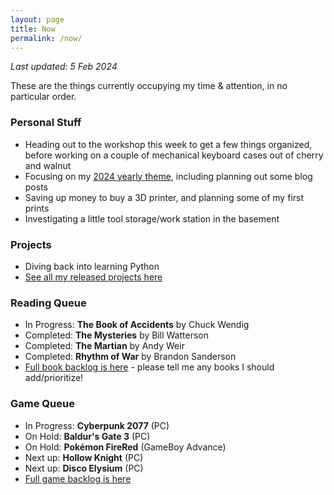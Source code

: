 ```yaml
---
layout: page
title: Now
permalink: /now/
---
```


*Last updated: 5 Feb 2024*

These are the things currently occupying my time & attention, in no particular order.

### Personal Stuff

- Heading out to the workshop this week to get a few things organized, before working on a couple of mechanical keyboard cases out of cherry and walnut
- Focusing on my [2024 yearly theme](/year-of-understanding), including planning out some blog posts
- Saving up money to buy a 3D printer, and planning some of my first prints
- Investigating a little tool storage/work station in the basement

### Projects

- Diving back into learning Python
- [See all my released projects here](/projects)

### Reading Queue

- In Progress: **The Book of Accidents** by Chuck Wendig
- Completed: **The Mysteries** by Bill Watterson
- Completed: **The Martian** by Andy Weir
- Completed: **Rhythm of War** by Brandon Sanderson
- [Full book backlog is here][books] - please tell me any books I should add/prioritize!

### Game Queue

- In Progress: **Cyberpunk 2077** (PC)
- On Hold: **Baldur's Gate 3** (PC)
- On Hold: **Pokémon FireRed** (GameBoy Advance)
- Next up: **Hollow Knight** (PC)
- Next up: **Disco Elysium** (PC)
- [Full game backlog is here][games]

[books]: https://docs.google.com/spreadsheets/d/1-1PcHF6xzFKTaTvxnfjm6bVgo4pd5yIr3nbxsbckoFo/edit?usp=sharing
[games]: https://docs.google.com/spreadsheets/d/1zg-SOYI8DlH-ibSNslfPtq0xJB4sEMb_7OHKbq2qclk/edit?usp=sharing
